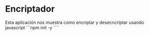 <h1>Encriptador </h1>
Esta aplicación nos muestra como encriptar y desecncriptar usando javascript 
´´´npm init -y ´´´´

